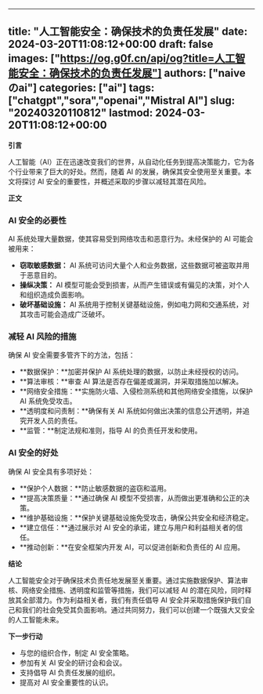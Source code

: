 
---
title: "人工智能安全：确保技术的负责任发展"
date: 2024-03-20T11:08:12+00:00
draft: false
images: ["https://og.g0f.cn/api/og?title=人工智能安全：确保技术的负责任发展"]
authors: ["naiveのai"]
categories: ["ai"]
tags: ["chatgpt","sora","openai","Mistral AI"]
slug: "20240320110812"
lastmod: 2024-03-20T11:08:12+00:00
---
**引言**

人工智能（AI）正在迅速改变我们的世界，从自动化任务到提高决策能力，它为各个行业带来了巨大的好处。然而，随着 AI 的发展，确保其安全使用至关重要。本文将探讨 AI 安全的重要性，并概述采取的步骤以减轻其潜在风险。

**正文**

### AI 安全的必要性

AI 系统处理大量数据，使其容易受到网络攻击和恶意行为。未经保护的 AI 可能会被用来：

- **窃取敏感数据：** AI 系统可访问大量个人和业务数据，这些数据可被盗取并用于恶意目的。
- **操纵决策：** AI 模型可能会受到损害，从而产生错误或有偏见的决策，对个人和组织造成负面影响。
- **破坏基础设施：** AI 系统用于控制关键基础设施，例如电力网和交通系统，对其攻击可能会造成广泛破坏。

### 减轻 AI 风险的措施

确保 AI 安全需要多管齐下的方法，包括：

- **数据保护：**加密并保护 AI 系统处理的数据，以防止未经授权的访问。
- **算法审核：**审查 AI 算法是否存在偏差或漏洞，并采取措施加以解决。
- **网络安全措施：**实施防火墙、入侵检测系统和其他网络安全措施，以保护 AI 系统免受攻击。
- **透明度和问责制：**确保有关 AI 系统如何做出决策的信息公开透明，并追究开发人员的责任。
- **监管：**制定法规和准则，指导 AI 的负责任开发和使用。

### AI 安全的好处

确保 AI 安全具有多项好处：

- **保护个人数据：**防止敏感数据的盗窃和滥用。
- **提高决策质量：**通过确保 AI 模型不受损害，从而做出更准确和公正的决策。
- **维护基础设施：**保护关键基础设施免受攻击，确保公共安全和经济稳定。
- **建立信任：**通过展示对 AI 安全的承诺，建立与用户和利益相关者的信任。
- **推动创新：**在安全框架内开发 AI，可以促进创新和负责任的 AI 应用。

**结论**

人工智能安全对于确保技术负责任地发展至关重要。通过实施数据保护、算法审核、网络安全措施、透明度和监管等措施，我们可以减轻 AI 的潜在风险，同时释放其全部潜力。作为利益相关者，我们有责任倡导 AI 安全并采取措施保护我们自己和我们的社会免受其负面影响。通过共同努力，我们可以创建一个既强大又安全的人工智能未来。

**下一步行动**

- 与您的组织合作，制定 AI 安全策略。
- 参加有关 AI 安全的研讨会和会议。
- 支持倡导 AI 负责任发展的组织。
- 提高对 AI 安全重要性的认识。